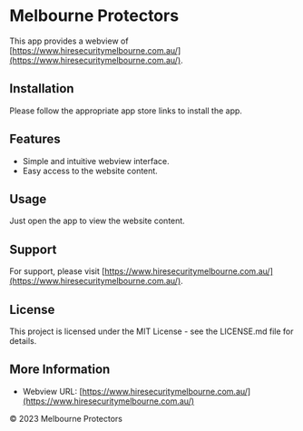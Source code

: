 # Melbourne Protectors

This app provides a webview of [https://www.hiresecuritymelbourne.com.au/](https://www.hiresecuritymelbourne.com.au/).

## Installation

Please follow the appropriate app store links to install the app.

## Features

- Simple and intuitive webview interface.
- Easy access to the website content.

## Usage

Just open the app to view the website content.

## Support

For support, please visit [https://www.hiresecuritymelbourne.com.au/](https://www.hiresecuritymelbourne.com.au/).

## License

This project is licensed under the MIT License - see the LICENSE.md file for details.

## More Information

- Webview URL: [https://www.hiresecuritymelbourne.com.au/](https://www.hiresecuritymelbourne.com.au/)

© 2023 Melbourne Protectors

 
 

